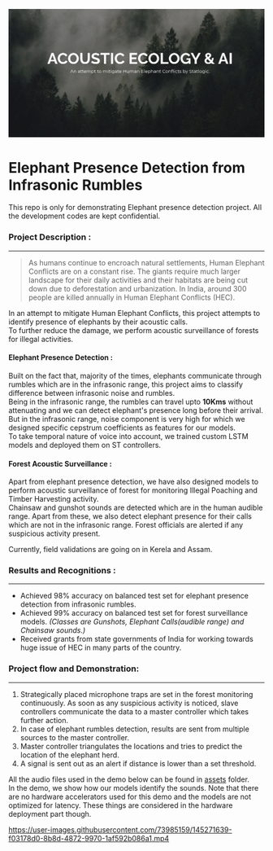 ![Head Page](/assets/front_page_acoustics.png)

# Elephant Presence Detection from Infrasonic Rumbles
This repo is only for demonstrating Elephant presence detection project. All the development codes are kept confidential.

### Project Description :
---
> As humans continue to encroach natural settlements, Human Elephant Conflicts are on a constant rise. The giants require much larger landscape for their daily activities and their habitats are being cut down due to deforestation and urbanization. In India, around 300 people are killed annually in Human Elephant Conflicts (HEC).  

In an attempt to mitigate Human Elephant Conflicts, this project attempts to identify presence of elephants by their acoustic calls.  
To further reduce the damage, we perform acoustic surveillance of forests for illegal activities.  

#### Elephant Presence Detection :
Built on the fact that, majority of the times, elephants communicate through rumbles which are in the infrasonic range, this project aims to classify difference between infrasonic noise and rumbles.  
Being in the infrasonic range, the rumbles can travel upto **10Kms** without attenuating and we can detect elephant's presence long before their arrival.  
But in the infrasonic range, noise component is very high for which we designed specific cepstrum coefficients as features for our models.  
To take temporal nature of voice into account, we trained custom LSTM models and deployed them on ST controllers.  

#### Forest Acoustic Surveillance :
Apart from elephant presence detection, we have also designed models to perform acoustic surveillance of forest for monitoring Illegal Poaching and Timber Harvesting activity.  
Chainsaw and gunshot sounds are detected which are in the human audible range. Apart from these, we also detect elephant presence for their calls which are not in the infrasonic range.
Forest officials are alerted if any suspicious activity present.  

Currently, field validations are going on in Kerela and Assam.

### Results and Recognitions :
---
* Achieved 98% accuracy on balanced test set for elephant presence detection from infrasonic rumbles.
* Achieved 99% accuracy on balanced test set for forest surveillance models. *(Classes are Gunshots, Elephant Calls(audible range) and Chainsaw sounds.)*
* Received grants from state governments of India for working towards huge issue of HEC in many parts of the country.

### Project flow and Demonstration:
---
1. Strategically placed microphone traps are set in the forest monitoring continuously. As soon as any suspicious activity is noticed, slave controllers communicate the data to a master controller which takes further action.
2. In case of elephant rumbles detection, results are sent from multiple sources to the master controller.
3. Master controller triangulates the locations and tries to predict the location of the elephant herd.
4. A signal is sent out as an alert if distance is lower than a set threshold.

All the audio files used in the demo below can be found in [assets](/assets) folder.  
In the demo, we show how our models identify the sounds. Note that there are no hardware accelerators used for this demo and the models are not optimized for latency. These things are considered in the hardware deployment part though.



https://user-images.githubusercontent.com/73985159/145271639-f03178d0-8b8d-4872-9970-1af592b086a1.mp4
